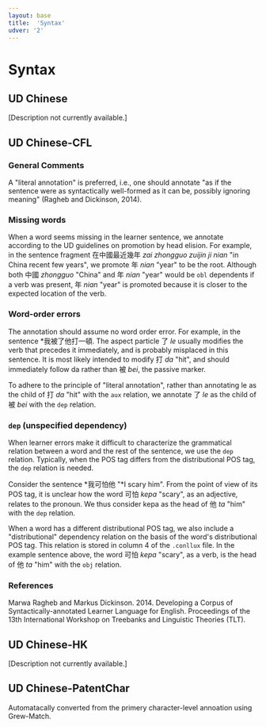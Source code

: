 ```yaml
---
layout: base
title:  'Syntax'
udver: '2'
---
```


# Syntax

## UD Chinese

[Description not currently available.]


## UD Chinese-CFL

### General Comments

A "literal annotation" is preferred, i.e., one should annotate "as if the sentence were as syntactically well-formed as it can be, possibly ignoring meaning" (Ragheb and Dickinson, 2014).

### Missing words

When a word seems missing in the learner sentence, we annotate according to the UD guidelines on promotion by head elision. For example, in the sentence fragment 在中國最近幾年 _zai zhongguo zuijin ji nian_ "in China recent few years", we promote 年 _nian_ "year" to be the root. Although both 中國 _zhongguo_ "China" and 年 _nian_ "year" would be `obl` dependents if a verb was present, 年 _nian_ "year" is promoted because it is closer to the expected location of the verb.

### Word-order errors

The annotation should assume no word order error. For example, in the sentence \*我被了他打一頓. The aspect particle 了 _le_ usually modifies the verb that precedes it immediately, and is probably misplaced in this sentence. It is most likely intended to modify 打 _da_ "hit", and should immediately follow da rather than 被 _bei_, the passive marker.

To adhere to the principle of "literal annotation", rather than annotating le as the child of 打 _da_ "hit" with the `aux` relation, we annotate 了 _le_ as the child of 被 _bei_ with the `dep` relation.

### `dep` (unspecified dependency)

When learner errors make it difficult to characterize the grammatical relation between a word and the rest of the sentence, we use the `dep` relation. Typically, when the POS tag differs from the distributional POS tag, the `dep` relation is needed.

Consider the sentence \*我可怕他 "\*I scary him". From the point of view of its POS tag, it is unclear how the word 可怕 _kepa_ "scary", as an adjective, relates to the pronoun. We thus consider kepa as the head of 他 _ta_ "him" with the `dep` relation.

When a word has a different distributional POS tag, we also include a "distributional" dependency relation on the basis of the word's distributional POS tag. This relation is stored in column 4 of the `.conllux` file. In the example sentence above, the word 可怕 _kepa_ "scary", as a verb, is the head of 他 _ta_ "him" with the `obj` relation.

### References

Marwa Ragheb and Markus Dickinson. 2014. Developing a Corpus of Syntactically-annotated Learner Language for English. Proceedings of the 13th International Workshop on Treebanks and Linguistic Theories (TLT).


## UD Chinese-HK

[Description not currently available.]


## UD Chinese-PatentChar

Automatacally converted from the primery character-level annoation using Grew-Match.


